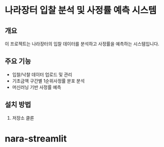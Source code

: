 # 나라장터 입찰 분석 및 사정률 예측 시스템

## 개요
이 프로젝트는 나라장터의 입찰 데이터를 분석하고 사정률을 예측하는 시스템입니다.

## 주요 기능
- 입찰/낙찰 데이터 업로드 및 관리
- 기초금액 구간별 1순위사정률 분포 분석
- 머신러닝 기반 사정률 예측

## 설치 방법
1. 저장소 클론
# nara-streamlit
